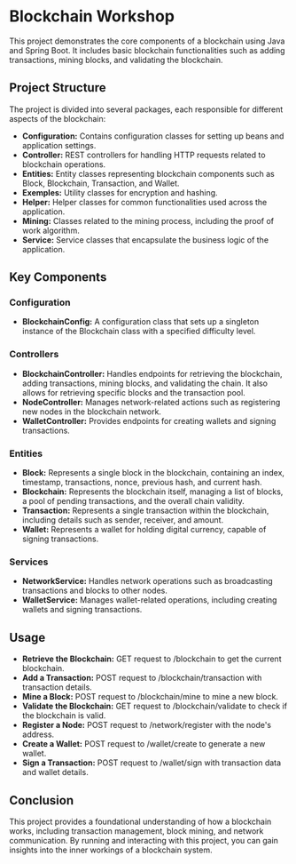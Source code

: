 <h1>Blockchain Workshop</h1>
<p>This project demonstrates the core components of a blockchain using Java and Spring Boot. It includes basic blockchain functionalities such as adding transactions, mining blocks, and validating the blockchain.</p>
<h2>Project Structure</h2>
<p>The project is divided into several packages, each responsible for different aspects of the blockchain:</p>
<ul>
    <li><strong>Configuration:</strong> Contains configuration classes for setting up beans and application settings.</li>
    <li><strong>Controller:</strong> REST controllers for handling HTTP requests related to blockchain operations.</li>
    <li><strong>Entities:</strong> Entity classes representing blockchain components such as Block, Blockchain, Transaction, and Wallet.</li>
    <li><strong>Exemples:</strong> Utility classes for encryption and hashing.</li>
    <li><strong>Helper:</strong> Helper classes for common functionalities used across the application.</li>
    <li><strong>Mining:</strong> Classes related to the mining process, including the proof of work algorithm.</li>
    <li><strong>Service:</strong> Service classes that encapsulate the business logic of the application.</li>
</ul>
<h2>Key Components</h2>
<h3>Configuration</h3>
<ul>
    <li><strong>BlockchainConfig:</strong> A configuration class that sets up a singleton instance of the Blockchain class with a specified difficulty level.</li>
</ul>
<h3>Controllers</h3>
<ul>
    <li><strong>BlockchainController:</strong> Handles endpoints for retrieving the blockchain, adding transactions, mining blocks, and validating the chain. It also allows for retrieving specific blocks and the transaction pool.</li>
    <li><strong>NodeController:</strong> Manages network-related actions such as registering new nodes in the blockchain network.</li>
    <li><strong>WalletController:</strong> Provides endpoints for creating wallets and signing transactions.</li>
</ul>
<h3>Entities</h3>
<ul>
    <li><strong>Block:</strong> Represents a single block in the blockchain, containing an index, timestamp, transactions, nonce, previous hash, and current hash.</li>
    <li><strong>Blockchain:</strong> Represents the blockchain itself, managing a list of blocks, a pool of pending transactions, and the overall chain validity.</li>            <li><strong>Transaction:</strong> Represents a single transaction within the blockchain, including details such as sender, receiver, and amount.</li>
    <li><strong>Wallet:</strong> Represents a wallet for holding digital currency, capable of signing transactions.</li>
</ul>
<h3>Services</h3>
<ul>
    <li><strong>NetworkService:</strong> Handles network operations such as broadcasting transactions and blocks to other nodes.</li>
    <li><strong>WalletService:</strong> Manages wallet-related operations, including creating wallets and signing transactions.</li>
</ul>
<h2>Usage</h2>
<ul>
    <li><strong>Retrieve the Blockchain:</strong> GET request to /blockchain to get the current blockchain.</li>
    <li><strong>Add a Transaction:</strong> POST request to /blockchain/transaction with transaction details.</li>
    <li><strong>Mine a Block:</strong> POST request to /blockchain/mine to mine a new block.</li>
    <li><strong>Validate the Blockchain:</strong> GET request to /blockchain/validate to check if the blockchain is valid.</li>
    <li><strong>Register a Node:</strong> POST request to /network/register with the node's address.</li>
    <li><strong>Create a Wallet:</strong> POST request to /wallet/create to generate a new wallet.</li>
    <li><strong>Sign a Transaction:</strong> POST request to /wallet/sign with transaction data and wallet details.</li>
</ul>
<h2>Conclusion</h2>
<p>This project provides a foundational understanding of how a blockchain works, including transaction management, block mining, and network communication. By running and interacting with this project, you can gain insights into the inner workings of a blockchain system.</p>
